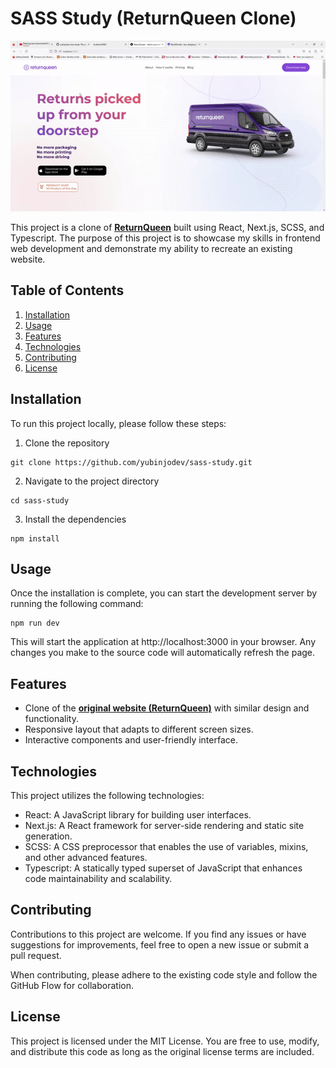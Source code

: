 # SASS Study (ReturnQueen Clone)

![til](public/returnqueen.gif)

This project is a clone of **[ReturnQueen](https://returnqueen.com/)** built using React, Next.js, SCSS, and Typescript. The purpose of this project is to showcase my skills in frontend web development and demonstrate my ability to recreate an existing website.

## Table of Contents

1. [Installation](#installation)
2. [Usage](#usage)
3. [Features](#feature)
4. [Technologies](#technologies)
5. [Contributing](#contributing)
6. [License](#license)

## Installation

To run this project locally, please follow these steps:

1. Clone the repository

```
git clone https://github.com/yubinjodev/sass-study.git
```

2. Navigate to the project directory

```
cd sass-study
```

3. Install the dependencies

```
npm install
```

## Usage

Once the installation is complete, you can start the development server by running the following command:

```
npm run dev
```

This will start the application at http://localhost:3000 in your browser. Any changes you make to the source code will automatically refresh the page.

## Features

- Clone of the **[original website (ReturnQueen)](https://returnqueen.com/)** with similar design and functionality.
- Responsive layout that adapts to different screen sizes.
- Interactive components and user-friendly interface.

## Technologies

This project utilizes the following technologies:

- React: A JavaScript library for building user interfaces.
- Next.js: A React framework for server-side rendering and static site generation.
- SCSS: A CSS preprocessor that enables the use of variables, mixins, and other advanced features.
- Typescript: A statically typed superset of JavaScript that enhances code maintainability and scalability.

## Contributing

Contributions to this project are welcome. If you find any issues or have suggestions for improvements, feel free to open a new issue or submit a pull request.

When contributing, please adhere to the existing code style and follow the GitHub Flow for collaboration.

## License

This project is licensed under the MIT License. You are free to use, modify, and distribute this code as long as the original license terms are included.
